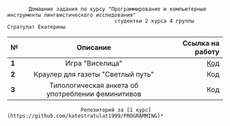            Домашние задания по курсу "Программирование и компьютерные инструменты лингвистического исследования" 
                                       студентки 2 курса 4 группы Стратулат Екатерины

№|Описание|Ссылка на работу
---|:---:|---:
__1__|Игра "Виселица"|[Код](https://github.com/katestratulat1999/PROGRAMMING2/tree/master/hw1)
__2__|Краулер для газеты "Светлый путь"|Код
__3__|Типологическая анкета об употреблении феминитивов|Код

                            Репозиторий за [1 курс](https://github.com/katestratulat1999/PROGRAMMING)*
